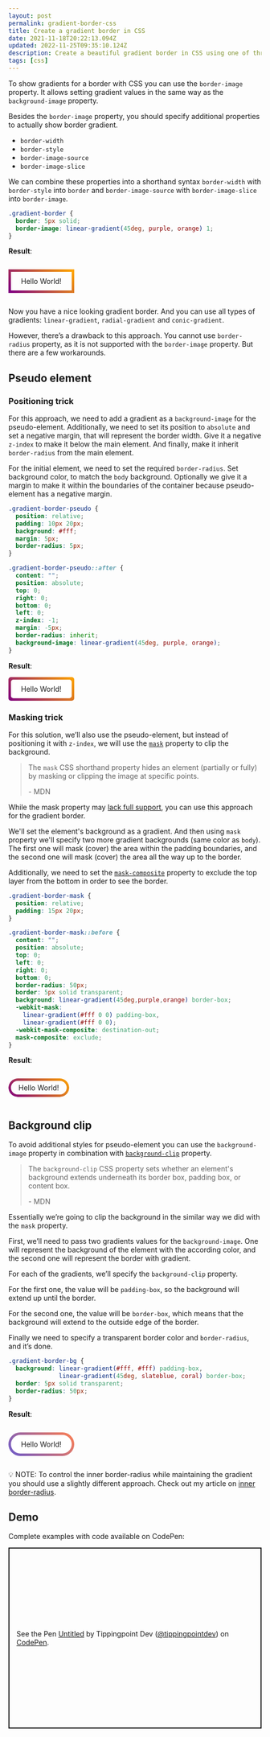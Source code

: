 ```yaml
---
layout: post
permalink: gradient-border-css
title: Create a gradient border in CSS
date: 2021-11-18T20:22:13.094Z
updated: 2022-11-25T09:35:10.124Z
description: Create a beautiful gradient border in CSS using one of three approaches. In this article I'll show you each one in detail.
tags: [css]
---
```


To show gradients for a border with CSS you can use the `border-image` property. It allows setting gradient values in the same way as the `background-image` property.

<style>
.box {position:relative;display:inline-block;padding:10px 20px}
.gradient-border {
  border: 5px solid;
  border-image: linear-gradient(45deg, purple, orange) 1;
}
.gradient-border-pseudo {
  background: #fff;
  margin: 5px;
  border-radius: 5px;
}
.gradient-border-pseudo::after {
  content: "";
  position: absolute;
  top: 0;
  right: 0;
  bottom: 0;
  left: 0;
  z-index: -1;
  margin: -5px;
  border-radius: inherit;
  background-image: linear-gradient(45deg, purple, orange);
}
.gradient-border-mask::before {
content:"";
position:absolute;
top:0;
left:0;
right:0;
bottom:0;
border-radius: 50px;
border: 5px solid transparent;
background: linear-gradient(45deg,purple,orange) border-box;-webkit-mask:
linear-gradient(#fff 0 0) padding-box,
linear-gradient(#fff 0 0);-webkit-mask-composite: destination-out;
mask-composite: exclude;
}
.gradient-border-bg {
  background: linear-gradient(#fff, #fff) padding-box,
              linear-gradient(45deg, slateblue, coral) border-box;
  border: 5px solid transparent;
  border-radius: 50px;
}
</style>

Besides the `border-image` property, you should specify additional properties to actually show border gradient.

* `border-width`
* `border-style`
* `border-image-source`
* `border-image-slice`

We can combine these properties into a shorthand syntax `border-width` with `border-style` into `border` and `border-image-source` with `border-image-slice` into `border-image`.

```css
.gradient-border {
  border: 5px solid;
  border-image: linear-gradient(45deg, purple, orange) 1;
}
```

**Result**:

<p class="box gradient-border">Hello World!</p>

Now you have a nice looking gradient border. And you can use all types of gradients: `linear-gradient`, `radial-gradient` and `conic-gradient`.

However, there’s a drawback to this approach. You cannot use `border-radius` property, as it is not supported with the `border-image` property. But there are a few workarounds.

## Pseudo element

### Positioning trick

For this approach, we need to add a gradient as a `background-image` for the pseudo-element. Additionally, we need to set its position to `absolute` and set a negative margin, that will represent the border width. Give it a negative `z-index` to make it below the main element. And finally, make it inherit `border-radius` from the main element.

For the initial element, we need to set the required `border-radius`. Set background color, to match the `body` background. Optionally we give it a margin to make it within the boundaries of the container because pseudo-element has a negative margin.

```css
.gradient-border-pseudo {
  position: relative;
  padding: 10px 20px;
  background: #fff;
  margin: 5px;
  border-radius: 5px;
}

.gradient-border-pseudo::after {
  content: "";
  position: absolute;
  top: 0;
  right: 0;
  bottom: 0;
  left: 0;
  z-index: -1;
  margin: -5px;
  border-radius: inherit;
  background-image: linear-gradient(45deg, purple, orange);
}
```

**Result**:

<p class="box gradient-border-pseudo">Hello World!</p>

### Masking trick

For this solution, we’ll also use the pseudo-element, but instead of positioning it with `z-index`, we will use the [`mask`](https://developer.mozilla.org/en-US/docs/Web/CSS/mask) property to clip the background.

> The `mask` CSS shorthand property hides an element (partially or fully) by masking or clipping the image at specific points.
>
> \- MDN

While the mask property may [lack full support](https://caniuse.com/css-masks), you can use this approach for the gradient border.

We'll set the element's background as a gradient. And then using `mask` property we'll specify two more gradient backgrounds (same color as `body`). The first one will mask (cover) the area within the padding boundaries, and the second one will mask (cover) the area all the way up to the border.

Additionally, we need to set the [`mask-composite`](https://developer.mozilla.org/en-US/docs/Web/CSS/mask-composite) property to exclude the top layer from the bottom in order to see the border.

```css
.gradient-border-mask {
  position: relative;
  padding: 15px 20px;
}

.gradient-border-mask::before {
  content: "";
  position: absolute;
  top: 0;
  left: 0;
  right: 0;
  bottom: 0;
  border-radius: 50px; 
  border: 5px solid transparent;
  background: linear-gradient(45deg,purple,orange) border-box;
  -webkit-mask:
    linear-gradient(#fff 0 0) padding-box, 
    linear-gradient(#fff 0 0);
  -webkit-mask-composite: destination-out;
  mask-composite: exclude;
}
```

**Result**:

<p class="box gradient-border-mask">Hello World!</p>

## Background clip

To avoid additional styles for pseudo-element you can use the `background-image` property in combination with [`background-clip`](https://developer.mozilla.org/en-US/docs/Web/CSS/background-clip) property.

> The `background-clip` CSS property sets whether an element's background extends underneath its border box, padding box, or content box.
>
> \- MDN

Essentially we’re going to clip the background in the similar way we did with the `mask` property.

First, we’ll need to pass two gradients values for the `background-image`. One will represent the background of the element with the according color, and the second one will represent the border with gradient.

For each of the gradients, we’ll specify the `background-clip` property.

For the first one, the value will be `padding-box`, so the background will extend up until the border.

For the second one, the value will be `border-box`, which means that the background will extend to the outside edge of the border.

Finally we need to specify a transparent border color and `border-radius`, and it’s done.

```css
.gradient-border-bg {
  background: linear-gradient(#fff, #fff) padding-box,
              linear-gradient(45deg, slateblue, coral) border-box;
  border: 5px solid transparent;
  border-radius: 50px;
}
```

**Result**:

<p class="box gradient-border-bg">Hello World!</p>

<p class="note">💡 NOTE: To control the inner border-radius while maintaining the gradient you should use a slightly different approach. Check out my article on <a href="/adjust-element-inner-border-radius">inner border-radius</a>.</p>

## Demo

Complete examples with code available on CodePen:

<p class="codepen" data-height="360" data-default-tab="result" data-slug-hash="gOxqZqy" data-user="tippingpointdev" style="height: 360px; box-sizing: border-box; display: flex; align-items: center; justify-content: center; border: 2px solid; margin: 1em 0; padding: 1em;">
  <span>See the Pen <a href="https://codepen.io/tippingpointdev/pen/gOxqZqy">
  Untitled</a> by Tippingpoint Dev (<a href="https://codepen.io/tippingpointdev">@tippingpointdev</a>)
  on <a href="https://codepen.io">CodePen</a>.</span>
</p>
